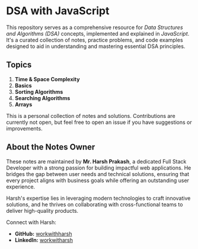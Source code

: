 # DSA with JavaScript

This repository serves as a comprehensive resource for _Data Structures and Algorithms (DSA)_ concepts, implemented and explained in _JavaScript_. It's a curated collection of notes, practice problems, and code examples designed to aid in understanding and mastering essential DSA principles.

## Topics

1. **Time & Space Complexity**
2. **Basics**
3. **Sorting Algorithms**
4. **Searching Algorithms**
5. **Arrays**

This is a personal collection of notes and solutions. Contributions are currently not open, but feel free to open an issue if you have suggestions or improvements.

## About the Notes Owner

These notes are maintained by **Mr. Harsh Prakash**, a dedicated Full Stack Developer with a strong passion for building impactful web applications. He bridges the gap between user needs and technical solutions, ensuring that every project aligns with business goals while offering an outstanding user experience.

Harsh's expertise lies in leveraging modern technologies to craft innovative solutions, and he thrives on collaborating with cross-functional teams to deliver high-quality products.

Connect with Harsh:

- **GitHub:** [workwithharsh](https://github.com/workwithharsh)
- **LinkedIn:** [workwitharsh](https://www.linkedin.com/in/workwitharsh)
